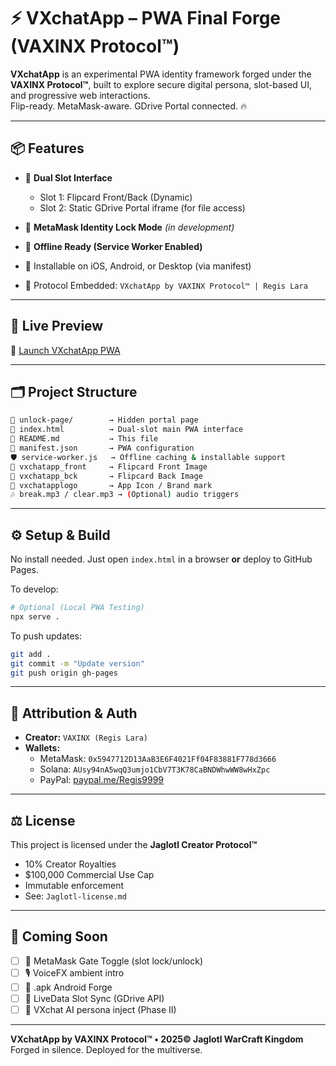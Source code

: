 
# ⚡ VXchatApp – PWA Final Forge (VAXINX Protocol™)

**VXchatApp** is an experimental PWA identity framework forged under the **VAXINX Protocol™**, built to explore secure digital persona, slot-based UI, and progressive web interactions.  
Flip-ready. MetaMask-aware. GDrive Portal connected. 🔥

---

## 📦 Features

- 🔄 **Dual Slot Interface**
  - Slot 1: Flipcard Front/Back (Dynamic)
  - Slot 2: Static GDrive Portal iframe (for file access)

- 🔐 **MetaMask Identity Lock Mode** *(in development)*
- 🧱 **Offline Ready (Service Worker Enabled)**
- 💾 Installable on iOS, Android, or Desktop (via manifest)
- 🧬 Protocol Embedded: `VXchatApp by VAXINX Protocol™ | Regis Lara`

---

## 🚀 Live Preview

📍 [Launch VXchatApp PWA](https://regislara-byte.github.io/VXchatApp-PWA-Final/)

---

## 🗂️ Project Structure

```bash
📁 unlock-page/        → Hidden portal page
📄 index.html          → Dual-slot main PWA interface
📜 README.md           → This file
📄 manifest.json       → PWA configuration
🛡️ service-worker.js   → Offline caching & installable support
🎨 vxchatapp_front     → Flipcard Front Image
🎨 vxchatapp_bck       → Flipcard Back Image
📂 vxchatapplogo       → App Icon / Brand mark
🎶 break.mp3 / clear.mp3 → (Optional) audio triggers
```

---

## ⚙️ Setup & Build

No install needed. Just open `index.html` in a browser **or** deploy to GitHub Pages.

To develop:
```bash
# Optional (Local PWA Testing)
npx serve .
```

To push updates:
```bash
git add .
git commit -m "Update version"
git push origin gh-pages
```

---

## 💸 Attribution & Auth

- **Creator:** `VAXINX (Regis Lara)`
- **Wallets:**  
  - MetaMask: `0x5947712D13AaB3E6F4021Ff04F83881F778d3666`  
  - Solana: `AUsy94nA5wqQ3umjo1CbV7T3K78CaBNDWhwWW8wHxZpc`  
  - PayPal: [paypal.me/Regis9999](https://paypal.me/Regis9999)

---

## ⚖️ License

This project is licensed under the **Jaglotl Creator Protocol™**  
- 10% Creator Royalties  
- $100,000 Commercial Use Cap  
- Immutable enforcement  
- See: `Jaglotl-license.md`

---

## 🔮 Coming Soon

- [ ] 🔐 MetaMask Gate Toggle (slot lock/unlock)
- [ ] 🎙️ VoiceFX ambient intro  
- [ ] 📱 .apk Android Forge  
- [ ] 🔁 LiveData Slot Sync (GDrive API)  
- [ ] 🧠 VXchat AI persona inject (Phase II)

---

**VXchatApp by VAXINX Protocol™ • 2025© Jaglotl WarCraft Kingdom**  
Forged in silence. Deployed for the multiverse.
